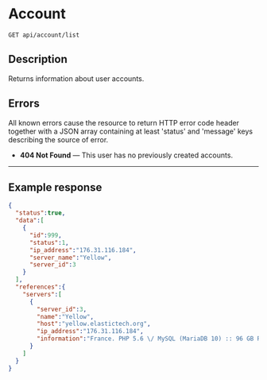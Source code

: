 # Account

    GET api/account/list

## Description

Returns information about user accounts.

## Errors
All known errors cause the resource to return HTTP error code header together with a JSON array containing at least 'status' and 'message' keys describing the source of error.

- **404 Not Found** — This user has no previously created accounts.

***

## Example response

```json
{
  "status":true,
  "data":[
    {
      "id":999,
      "status":1,
      "ip_address":"176.31.116.184",
      "server_name":"Yellow",
      "server_id":3
    }
  ],
  "references":{
    "servers":[
      {
        "server_id":3,
        "name":"Yellow",
        "host":"yellow.elastictech.org",
        "ip_address":"176.31.116.184",
        "information":"France. PHP 5.6 \/ MySQL (MariaDB 10) :: 96 GB RAM | 2x Intel Xeon E5606"
      }
    ]
  }
}
```
